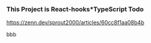 ### This Project is React-hooks*TypeScript Todo 
https://zenn.dev/sprout2000/articles/60cc8f1aa08b4b

bbb
